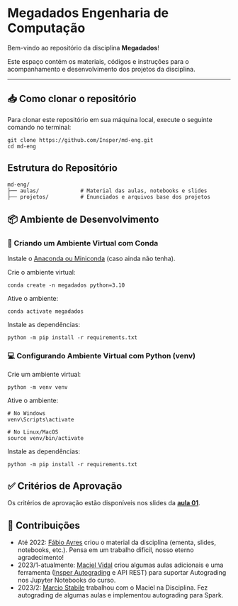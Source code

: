 # Megadados Engenharia de Computação

Bem-vindo ao repositório da disciplina **Megadados**!

Este espaço contém os materiais, códigos e instruções para o acompanhamento e desenvolvimento dos projetos da disciplina.

---

## 📥 Como clonar o repositório

Para clonar este repositório em sua máquina local, execute o seguinte comando no terminal:

```
git clone https://github.com/Insper/md-eng.git
cd md-eng
```


## Estrutura do Repositório

```
md-eng/
├── aulas/             # Material das aulas, notebooks e slides
├── projetos/          # Enunciados e arquivos base dos projetos
```

## 📦 Ambiente de Desenvolvimento

### 🐍 Criando um Ambiente Virtual com Conda

Instale o [Anaconda ou Miniconda](https://www.anaconda.com/download) (caso ainda não tenha).

Crie o ambiente virtual:

```
conda create -n megadados python=3.10
```

Ative o ambiente:

```
conda activate megadados
```

Instale as dependências:

```
python -m pip install -r requirements.txt
```

### 💻 Configurando Ambiente Virtual com Python (venv)

Crie um ambiente virtual:

```
python -m venv venv
```

Ative o ambiente:

```
# No Windows
venv\Scripts\activate

# No Linux/MacOS
source venv/bin/activate
```

Instale as dependências:

```
python -m pip install -r requirements.txt
```

## ✅ Critérios de Aprovação

Os critérios de aprovação estão disponíveis nos slides da [**aula 01**](aulas/01-intro/aula_01.pdf).

## 🚀 Contribuições

- Até 2022: [Fábio Ayres](https://github.com/FabioAyresInsper) criou o material da disciplina (ementa, slides, notebooks, etc.). Pensa em um trabalho difícil, nosso eterno agradecimento!
- 2023/1-atualmente: [Maciel Vidal](https://github.com/macielcalebe) criou algumas aulas adicionais e uma ferramenta ([Insper Autograding](https://github.com/macielcalebe/insperautograding) e API REST) para suportar Autograding nos Jupyter Notebooks do curso.
- 2023/2: [Marcio Stabile](https://github.com/mfstabile) trabalhou com o Maciel na Disciplina. Fez autograding de algumas aulas e implementou autograding para Spark.